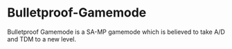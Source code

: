 # Bulletproof-Gamemode
Bulletproof Gamemode is a SA-MP gamemode which is believed to take A/D and TDM to a new level.
